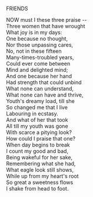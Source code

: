 FRIENDS  
  
NOW must I these three praise --  
Three women that have wrought  
What joy is in my days:  
One because no thought,  
Nor those unpassing cares,  
No, not in these fifteen  
Many-times-troubled years,  
Could ever come between  
Mind and delighted mind;  
And one because her hand  
Had strength that could unbind  
What none can understand,  
What none can have and thrive,  
Youth's dreamy load, till she  
So changed me that I live  
Labouring in ecstasy.  
And what of her that took  
All till my youth was gone  
With scarce a pitying look?  
How could I praise that one?  
When day begins to break  
I count my good and bad,  
Being wakeful for her sake,  
Remembering what she had,  
What eagle look still shows,  
While up from my heart's root  
So great a sweetness flows  
I shake from head to foot.  
